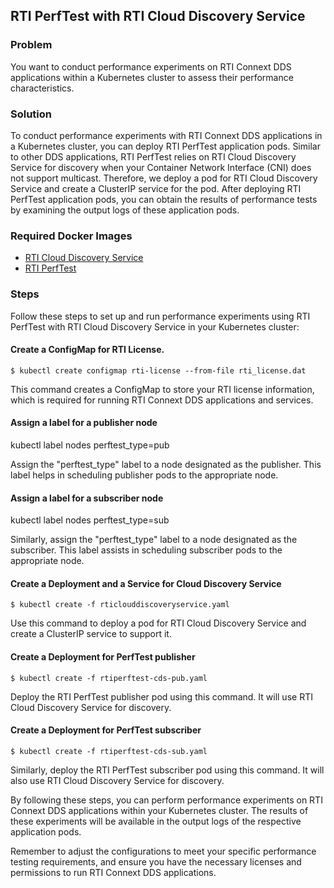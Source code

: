 ##  RTI PerfTest with RTI Cloud Discovery Service

### Problem

You want to conduct performance experiments on RTI Connext DDS applications within a Kubernetes cluster to assess their performance characteristics.

### Solution

To conduct performance experiments with RTI Connext DDS applications in a Kubernetes cluster, you can deploy RTI PerfTest application pods. Similar to other DDS applications, RTI PerfTest relies on RTI Cloud Discovery Service for discovery when your Container Network Interface (CNI) does not support multicast. Therefore, we deploy a pod for RTI Cloud Discovery Service and create a ClusterIP service for the pod. After deploying RTI PerfTest application pods, you can obtain the results of performance tests by examining the output logs of these application pods.

### Required Docker Images
- [RTI Cloud Discovery Service](../dockerfiles/rti_clouddiscoveryservice)
- [RTI PerfTest](../dockerfiles/rti_perftest)

### Steps
Follow these steps to set up and run performance experiments using RTI PerfTest with RTI Cloud Discovery Service in your Kubernetes cluster:

#### Create a ConfigMap for RTI License.
`$ kubectl create configmap rti-license --from-file rti_license.dat`

This command creates a ConfigMap to store your RTI license information, which is required for running RTI Connext DDS applications and services.

#### Assign a label for a publisher node
kubectl label nodes <your-pub-node-name> perftest_type=pub

Assign the "perftest_type" label to a node designated as the publisher. This label helps in scheduling publisher pods to the appropriate node.

#### Assign a label for a subscriber node
kubectl label nodes <your-sub-node-name> perftest_type=sub

Similarly, assign the "perftest_type" label to a node designated as the subscriber. This label assists in scheduling subscriber pods to the appropriate node.

#### Create a Deployment and a Service for Cloud Discovery Service
`$ kubectl create -f rticlouddiscoveryservice.yaml`

Use this command to deploy a pod for RTI Cloud Discovery Service and create a ClusterIP service to support it.

#### Create a Deployment for PerfTest publisher
`$ kubectl create -f rtiperftest-cds-pub.yaml`

Deploy the RTI PerfTest publisher pod using this command. It will use RTI Cloud Discovery Service for discovery.

#### Create a Deployment for PerfTest subscriber
`$ kubectl create -f rtiperftest-cds-sub.yaml`

Similarly, deploy the RTI PerfTest subscriber pod using this command. It will also use RTI Cloud Discovery Service for discovery.

By following these steps, you can perform performance experiments on RTI Connext DDS applications within your Kubernetes cluster. The results of these experiments will be available in the output logs of the respective application pods.

Remember to adjust the configurations to meet your specific performance testing requirements, and ensure you have the necessary licenses and permissions to run RTI Connext DDS applications.
